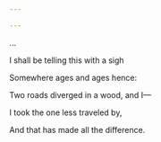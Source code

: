 ```yaml
---

---
```


...

I shall be telling this with a sigh

Somewhere ages and ages hence:

Two roads diverged in a wood, and I—

I took the one less traveled by,

And that has made all the difference.
